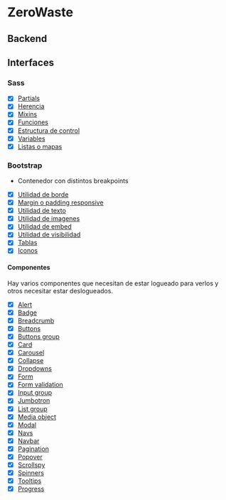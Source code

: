 # ZeroWaste

## Backend

## Interfaces

### Sass
- [x] [Partials](resources/sass/app.scss)
- [x] [Herencia](resources/sass/landing.scss#L23)
- [x] [Mixins](resources/sass/_grid.scss#L24)
- [x] [Funciones](resources/sass/landing.scss#L18)
- [x] [Estructura de control](resources/sass/_variables.scss#L11)
- [x] [Variables](resources/sass/_variables.scss)
- [x] [Listas o mapas](resources/sass/_grid.scss#L7)

### Bootstrap

- Contenedor con distintos breakpoints
- [x] [Utilidad de borde](resources/views/partials/navbar.blade.php#L3)
- [x] [Margin o padding responsive ](resources/views/private/home.blade.php#L4)
- [x] [Utilidad de texto](resources/views/private/inventory/show.blade.php#L48)
- [x] [Utilidad de imagenes](resources/views/about.blade.php#L22)
- [x] [Utilidad de embed](resources/views/about.blade.php#L18)
- [x] [Utilidad de visibilidad](resources/sass/landing.scss#L22)
- [x] [Tablas](resources/views/about.blade.php#L31)
- [x] [Iconos](resources/js/components/ContactForm.vue)

#### Componentes

Hay varios componentes que necesitan de estar logueado para verlos y otros necesitar estar deslogueados.

- [x] [Alert](resources/views/private/components/alert.blade.php)
- [x] [Badge](resources/views/private/recipe/show.blade.php#L25)
- [x] [Breadcrumb](resources/views/private/recipe/index.blade.php#L4)
- [x] [Buttons](resources/views/private/recipe/create.blade.php#L91)
- [x] [Buttons group](resources/js/components/ContactForm.vue)
- [x] [Card](resources/views/private/components/card.blade.php)
- [x] [Carousel](resources/views/private/components/recipe-showcase.blade.php)
- [x] [Collapse](resources/views/partials/navbar.blade.php#L8)
- [x] [Dropdowns](resources/views/partials/navbar.blade.php#L20)
- [x] [Form](resources/views/private/recipe/create.blade.php#L7)
- [x] [Form validation](resources/views/private/recipe/create.blade.php#L18)
- [x] [Input group](resources/js/components/ContactForm.vue)
- [x] [Jumbotron](resources/views/landing.blade.php#L4)
- [x] [List group](resources/js/components/NotificationReaderComponent.vue#L22)
- [x] [Media object](resources/views/about.blade.php#L21)
- [x] [Modal](resources/views/private/inventory/show.blade.php#L35)
- [x] [Navs](resources/views/about.blade.php#L8)
- [x] [Navbar](resources/views/partials/navbar.blade.php)
- [x] [Pagination](resources/views/private/inventory/show.blade.php#L53)
- [x] [Popover](resources/js/components/NotificationReaderComponent.vue#L7)
- [x] [Scrollspy](resources/views/landing.blade.php#L23)
- [x] [Spinners](resources/js/components/NotificationReaderComponent.vue#L17)
- [x] [Tooltips](resources/views/partials/navbar.blade.php#L3)
- [x] [Progress](resources/js/components/ContactForm.vue)
